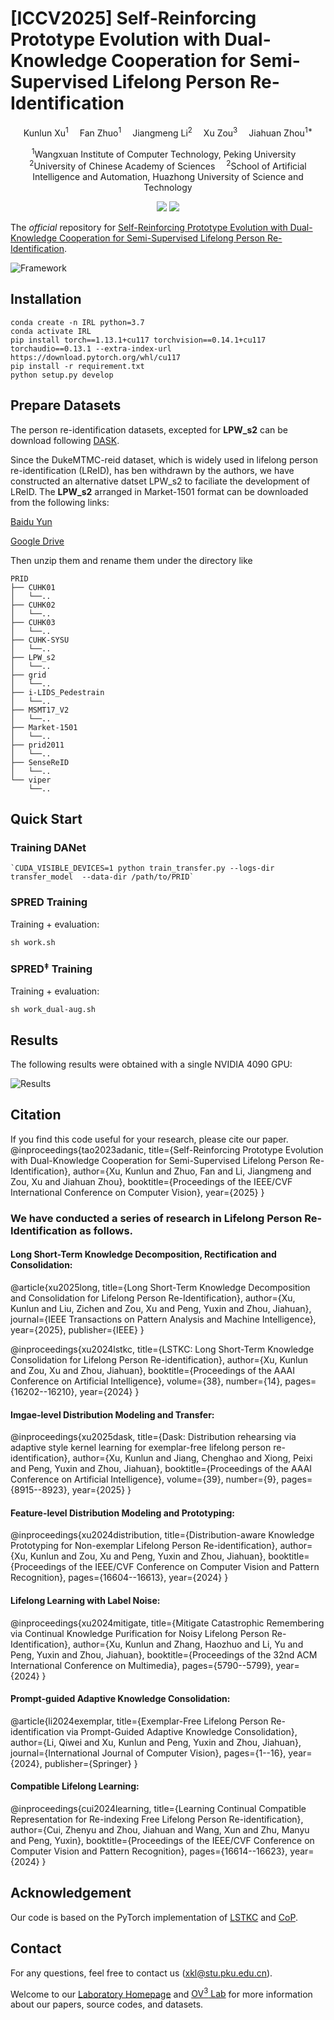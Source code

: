 # [ICCV2025] Self-Reinforcing Prototype Evolution with Dual-Knowledge Cooperation for Semi-Supervised Lifelong Person Re-Identification 

<div align="center">

<div>
      Kunlun Xu<sup>1</sup>&emsp; Fan Zhuo<sup>1</sup>&emsp;  Jiangmeng Li<sup>2</sup>&emsp; Xu Zou<sup>3</sup>&emsp; Jiahuan Zhou<sup>1*</sup>
  </div>
<div>

  <sup>1</sup>Wangxuan Institute of Computer Technology, Peking University&emsp; <sup>2</sup>University of Chinese Academy of Sciences&emsp; <sup>2</sup>School of Artificial Intelligence and Automation, Huazhong University of Science and Technology

</div>
</div>
<p align="center">
<a href='https://arxiv.org/pdf/2507.01884'><img src='https://img.shields.io/badge/Arxiv-2507.01884-A42C25.svg?logo=arXiv'></a>
  <a href="https://github.com/zhoujiahuan1991/ICCV2025-SPRED"><img src="https://hitscounter.dev/api/hit?url=https%3A%2F%2Fgithub.com%2Fzhoujiahuan1991%2FICCV2025-SPRED&label=SPRED&icon=github&color=%233d8bfd&message=&style=flat&tz=UTC"></a>
</p>

The *official* repository for  [Self-Reinforcing Prototype Evolution with Dual-Knowledge Cooperation for Semi-Supervised Lifelong Person Re-Identification](https://arxiv.org/abs/2507.01884).

![Framework](figs/framework.png)


## Installation
```shell
conda create -n IRL python=3.7
conda activate IRL
pip install torch==1.13.1+cu117 torchvision==0.14.1+cu117 torchaudio==0.13.1 --extra-index-url https://download.pytorch.org/whl/cu117
pip install -r requirement.txt
python setup.py develop
```
## Prepare Datasets
The person re-identification datasets, excepted for **LPW_s2** can be download following [DASK](https://github.com/zhoujiahuan1991/AAAI2025-LReID-DASK).

Since the DukeMTMC-reid dataset, which is widely used in lifelong person re-identification (LReID), has ben withdrawn by the authors, we have constructed an alternative datset LPW_s2 to faciliate the development of LReID. The **LPW_s2** arranged in Market-1501 format can be downloaded from the following links:

[Baidu Yun](https://pan.baidu.com/s/14NDh1TFB6l6Uvb5NSfh3Yg?pwd=2047)

[Google Drive](https://drive.google.com/file/d/1fq9AvseqRew20Cp8drMGoWuZ1hNdPPZK/view?usp=sharing)


Then unzip them and rename them under the directory like
```
PRID
├── CUHK01
│   └──..
├── CUHK02
│   └──..
├── CUHK03
│   └──..
├── CUHK-SYSU
│   └──..
├── LPW_s2
│   └──..
├── grid
│   └──..
├── i-LIDS_Pedestrain
│   └──..
├── MSMT17_V2
│   └──..
├── Market-1501
│   └──..
├── prid2011
│   └──..
├── SenseReID
│   └──..
└── viper
    └──..
```
## Quick Start
### Training DANet
```shell
`CUDA_VISIBLE_DEVICES=1 python train_transfer.py --logs-dir transfer_model  --data-dir /path/to/PRID`
```

### SPRED Training 
Training + evaluation:
```shell
sh work.sh
```
### SPRED${}^\ddag$ Training 
Training + evaluation:
```shell
sh work_dual-aug.sh
```

## Results
The following results were obtained with a single NVIDIA 4090 GPU:

![Results](figs/results.png)

## Citation
If you find this code useful for your research, please cite our paper.
@inproceedings{tao2023adanic,
  title={Self-Reinforcing Prototype Evolution with Dual-Knowledge Cooperation for Semi-Supervised Lifelong Person Re-Identification},
  author={Xu, Kunlun and Zhuo, Fan and Li, Jiangmeng and Zou, Xu and Jiahuan Zhou},
  booktitle={Proceedings of the IEEE/CVF International Conference on Computer Vision},
  year={2025}
}


### We have conducted a series of research in Lifelong Person Re-Identification as follows.

#### Long Short-Term Knowledge Decomposition, Rectification and Consolidation:
@article{xu2025long,
  title={Long Short-Term Knowledge Decomposition and Consolidation for Lifelong Person Re-Identification},
  author={Xu, Kunlun and Liu, Zichen and Zou, Xu and Peng, Yuxin and Zhou, Jiahuan},
  journal={IEEE Transactions on Pattern Analysis and Machine Intelligence},
  year={2025},
  publisher={IEEE}
}

@inproceedings{xu2024lstkc,
  title={LSTKC: Long Short-Term Knowledge Consolidation for Lifelong Person Re-identification},
  author={Xu, Kunlun and Zou, Xu and Zhou, Jiahuan},
  booktitle={Proceedings of the AAAI Conference on Artificial Intelligence},
  volume={38},
  number={14},
  pages={16202--16210},
  year={2024}
}

#### Imgae-level Distribution Modeling and Transfer:
@inproceedings{xu2025dask,
  title={Dask: Distribution rehearsing via adaptive style kernel learning for exemplar-free lifelong person re-identification},
  author={Xu, Kunlun and Jiang, Chenghao and Xiong, Peixi and Peng, Yuxin and Zhou, Jiahuan},
  booktitle={Proceedings of the AAAI Conference on Artificial Intelligence},
  volume={39},
  number={9},
  pages={8915--8923},
  year={2025}
}

#### Feature-level Distribution Modeling and Prototyping:
@inproceedings{xu2024distribution,
  title={Distribution-aware Knowledge Prototyping for Non-exemplar Lifelong Person Re-identification},
  author={Xu, Kunlun and Zou, Xu and Peng, Yuxin and Zhou, Jiahuan},
  booktitle={Proceedings of the IEEE/CVF Conference on Computer Vision and Pattern Recognition},
  pages={16604--16613},
  year={2024}
}



#### Lifelong Learning with Label Noise: 
@inproceedings{xu2024mitigate,
  title={Mitigate Catastrophic Remembering via Continual Knowledge Purification for Noisy Lifelong Person Re-Identification},
  author={Xu, Kunlun and Zhang, Haozhuo and Li, Yu and Peng, Yuxin and Zhou, Jiahuan},
  booktitle={Proceedings of the 32nd ACM International Conference on Multimedia},
  pages={5790--5799},
  year={2024}
}

#### Prompt-guided Adaptive Knowledge Consolidation:
@article{li2024exemplar,
  title={Exemplar-Free Lifelong Person Re-identification via Prompt-Guided Adaptive Knowledge Consolidation},
  author={Li, Qiwei and Xu, Kunlun and Peng, Yuxin and Zhou, Jiahuan},
  journal={International Journal of Computer Vision},
  pages={1--16},
  year={2024},
  publisher={Springer}
}

#### Compatible Lifelong Learning:
@inproceedings{cui2024learning,
  title={Learning Continual Compatible Representation for Re-indexing Free Lifelong Person Re-identification},
  author={Cui, Zhenyu and Zhou, Jiahuan and Wang, Xun and Zhu, Manyu and Peng, Yuxin},
  booktitle={Proceedings of the IEEE/CVF Conference on Computer Vision and Pattern Recognition},
  pages={16614--16623},
  year={2024}
}

## Acknowledgement
Our code is based on the PyTorch implementation of [LSTKC](https://github.com/zhoujiahuan1991/AAAI2024-LSTKC) and [CoP](https://github.com/vimar-gu/ColorPromptReID).

## Contact

For any questions, feel free to contact us (xkl@stu.pku.edu.cn).

Welcome to our [Laboratory Homepage](http://www.icst.pku.edu.cn/mipl/home/) and [OV<sup>3</sup> Lab](https://zhoujiahuan1991.github.io/) for more information about our papers, source codes, and datasets.

